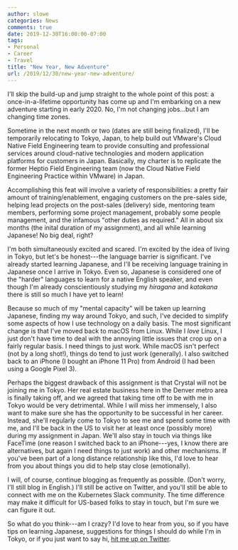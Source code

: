 ```yaml
---
author: slowe
categories: News
comments: true
date: 2019-12-30T16:00:00-07:00
tags:
- Personal
- Career
- Travel
title: "New Year, New Adventure"
url: /2019/12/30/new-year-new-adventure/
---
```


I'll skip the build-up and jump straight to the whole point of this post: a once-in-a-lifetime opportunity has come up and I'm embarking on a new adventure starting in early 2020. No, I'm not changing jobs...but I am changing time zones.<!--more-->

Sometime in the next month or two (dates are still being finalized), I'll be temporarily relocating to Tokyo, Japan, to help build out VMware's Cloud Native Field Engineering team to provide consulting and professional services around cloud-native technologies and modern application platforms for customers in Japan. Basically, my charter is to replicate the former Heptio Field Engineering team (now the Cloud Native Field Engineering Practice within VMware) in Japan.

Accomplishing this feat will involve a variety of responsibilities: a pretty fair amount of training/enablement, engaging customers on the pre-sales side, helping lead projects on the post-sales (delivery) side, mentoring team members, performing some project management, probably some people management, and the infamous "other duties as required." All in about six months (the inital duration of my assignment), and all while learning Japanese! No big deal, right?

I'm both simultaneously excited and scared. I'm excited by the idea of living in Tokyo, but let's be honest---the language barrier is significant. I've already started learning Japanese, and I'll be receiving language training in Japanese once I arrive in Tokyo. Even so, Japanese is considered one of the "harder" languages to learn for a native English speaker, and even though I'm already conscientiously studying my _hiragana_ and _katakana_ there is still so much I have yet to learn!

Because so much of my "mental capacity" will be taken up learning Japanese, finding my way around Tokyo, and such, I've decided to simplify some aspects of how I use technology on a daily basis. The most significant change is that I've moved back to macOS from Linux. While I _love_ Linux, I just don't have time to deal with the annoying little issues that crop up on a fairly regular basis. I need things to just work. While macOS isn't perfect (not by a long shot!), things do tend to just work (generally). I also switched back to an iPhone (I bought an iPhone 11 Pro) from Android (I had been using a Google Pixel 3).

Perhaps the biggest drawback of this assignment is that Crystal will not be joining me in Tokyo. Her real estate business here in the Denver metro area is finally taking off, and we agreed that taking time off to be with me in Tokyo would be very detrimental. While I will miss her immensely, I also want to make sure she has the opportunity to be successful in her career. Instead, she'll regularly come to Tokyo to see me and spend some time with me, and I'll be back in the US to visit her at least once (possibly more) during my assignment in Japan. We'll also stay in touch via things like FaceTime (one reason I switched back to an iPhone---yes, I know there are alternatives, but again I need things to just work) and other mechanisms. If you've been part of a long distance relationship like this, I'd love to hear from you about things you did to help stay close (emotionally).

I will, of course, continue blogging as frequently as possible. (Don't worry, I'll still blog in English.) I'll still be active on Twitter, and you'll still be able to connect with me on the Kubernetes Slack community. The time difference may make it difficult for US-based folks to stay in touch, but I'm sure we can figure it out.

So what do you think---am I crazy? I'd love to hear from you, so if you have tips on learning Japanese, suggestions for things I should do while I'm in Tokyo, or if you just want to say hi, [hit me up on Twitter][link-1].

[link-1]: https://twitter.com/scott_lowe
[link-2]: 
[link-3]: 
